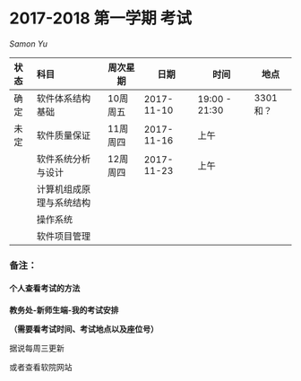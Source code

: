 # 2017-2018 第一学期 考试

*Samon Yu*

| 状态   | 科目           | 周次星期   | 日期         | 时间   | 地点   |
| :--- | :----------- | ------ | ---------- | ---- | ---- |
| 确定 | 软件体系结构基础     | 10周 周五 | 2017-11-10 | 19:00 - 21:30   |3301和？|
| 未定   | 软件质量保证       | 11周 周四 | 2017-11-16 | 上午   |      |
|      | 软件系统分析与设计    | 12周 周四 | 2017-11-23 | 上午 |      |
|      | 计算机组成原理与系统结构 |        |            |      |      |
|      | 操作系统         |        |            |      |      |
|      | 软件项目管理       |        |            |      |      |



### 备注：

#### 个人查看考试的方法

**教务处-新师生端-我的考试安排**

**（需要看考试时间、考试地点以及座位号）**

据说每周三更新

或者查看软院网站
